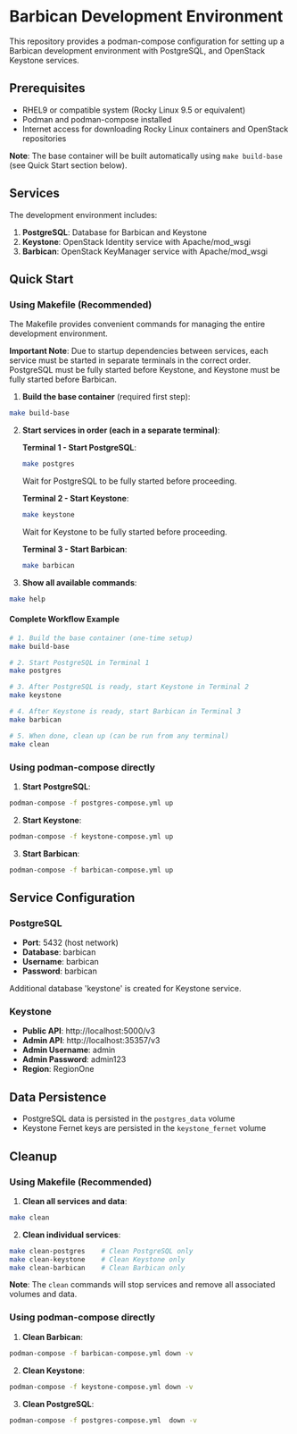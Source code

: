 # Barbican Development Environment

This repository provides a podman-compose configuration for setting up a Barbican development environment with PostgreSQL, and OpenStack Keystone services.

## Prerequisites

- RHEL9 or compatible system (Rocky Linux 9.5 or equivalent)
- Podman and podman-compose installed
- Internet access for downloading Rocky Linux containers and OpenStack repositories

**Note**: The base container will be built automatically using `make build-base` (see Quick Start section below).

## Services

The development environment includes:

1. **PostgreSQL**: Database for Barbican and Keystone
2. **Keystone**: OpenStack Identity service with Apache/mod_wsgi
3. **Barbican**: OpenStack KeyManager service with Apache/mod_wsgi

## Quick Start

### Using Makefile (Recommended)

The Makefile provides convenient commands for managing the entire development environment.

**Important Note**: Due to startup dependencies between services, each service must be started in separate terminals in the correct order. PostgreSQL must be fully started before Keystone, and Keystone must be fully started before Barbican.

1. **Build the base container** (required first step):
```bash
make build-base
```

2. **Start services in order (each in a separate terminal)**:

   **Terminal 1 - Start PostgreSQL**:
   ```bash
   make postgres
   ```
   Wait for PostgreSQL to be fully started before proceeding.

   **Terminal 2 - Start Keystone**:
   ```bash
   make keystone
   ```
   Wait for Keystone to be fully started before proceeding.

   **Terminal 3 - Start Barbican**:
   ```bash
   make barbican
   ```

3. **Show all available commands**:
```bash
make help
```

#### Complete Workflow Example

```bash
# 1. Build the base container (one-time setup)
make build-base

# 2. Start PostgreSQL in Terminal 1
make postgres

# 3. After PostgreSQL is ready, start Keystone in Terminal 2
make keystone

# 4. After Keystone is ready, start Barbican in Terminal 3
make barbican

# 5. When done, clean up (can be run from any terminal)
make clean
```

### Using podman-compose directly

1. **Start PostgreSQL**:
```bash
podman-compose -f postgres-compose.yml up
```

2. **Start Keystone**:
```bash
podman-compose -f keystone-compose.yml up
```

3. **Start Barbican**:
```bash
podman-compose -f barbican-compose.yml up
```

## Service Configuration

### PostgreSQL
- **Port**: 5432 (host network)
- **Database**: barbican
- **Username**: barbican
- **Password**: barbican

Additional database 'keystone' is created for Keystone service.

### Keystone
- **Public API**: http://localhost:5000/v3
- **Admin API**: http://localhost:35357/v3
- **Admin Username**: admin
- **Admin Password**: admin123
- **Region**: RegionOne

## Data Persistence

- PostgreSQL data is persisted in the `postgres_data` volume
- Keystone Fernet keys are persisted in the `keystone_fernet` volume

## Cleanup

### Using Makefile (Recommended)

1. **Clean all services and data**:
```bash
make clean
```

2. **Clean individual services**:
```bash
make clean-postgres    # Clean PostgreSQL only
make clean-keystone    # Clean Keystone only  
make clean-barbican    # Clean Barbican only
```

**Note**: The `clean` commands will stop services and remove all associated volumes and data.

### Using podman-compose directly

1. **Clean Barbican**:
```bash
podman-compose -f barbican-compose.yml down -v
```

2. **Clean Keystone**:
```bash
podman-compose -f keystone-compose.yml down -v
```

3. **Clean PostgreSQL**:
```bash
podman-compose -f postgres-compose.yml  down -v
```


